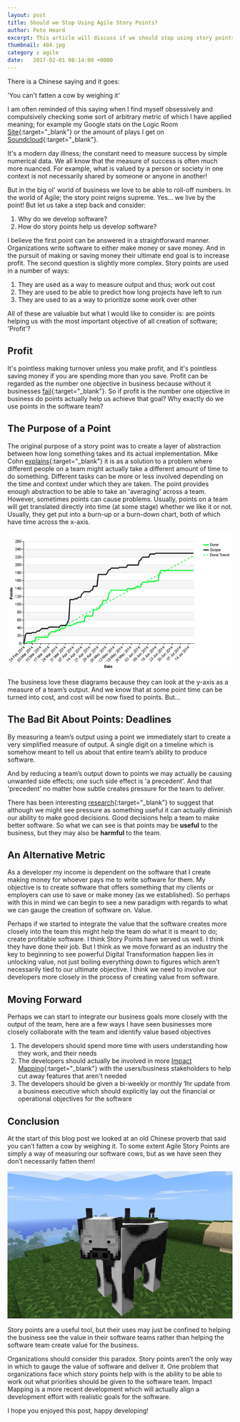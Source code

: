 ```yaml
---
layout: post
title: Should we Stop Using Agile Story Points?
author: Pete Heard
excerpt: This article will discuss if we should stop using story points in Agile Software development.
thumbnail: 404.jpg
category : agile
date:   2017-02-01 08:14:00 +0000
---
```


There is a Chinese saying and it goes:

'You can't fatten a cow by weighing it'

I am often reminded of this saying when I find myself obsessively and compulsively checking some sort of arbitrary metric of which I have applied meaning; for example my Google stats on the Logic Room [Site](https://www.logicroom.co/){:target="_blank"} or the amount of plays I get on [Soundcloud](https://soundcloud.com/deepscale){:target="_blank"}.

It's a modern day illness; the constant need to measure success by simple numerical data. We all know that the measure of success is often much more nuanced. For example, what is valued by a person or society in one context is not necessarily shared by someone or anyone in another!

But in the big ol' world of business we love to be able to roll-off numbers. In the world of Agile; the story point reigns supreme. Yes... we live by the point!
But let us take a step back and consider:

1.	Why do we develop software?
2.	How do story points help us develop software?

I believe the first point can be answered in a straightforward manner. Organizations write software to either make money or save money. And in the pursuit of making or saving money their ultimate end goal is to increase profit.
The second question is slightly more complex. Story points are used in a number of ways:

1.	They are used as a way to measure output and thus; work out cost
2.	They are used to be able to predict how long projects have left to run
3.	They are used to as a way to prioritize some work over other

All of these are valuable but what I would like to consider is: are points helping us with the most important objective of all creation of software; 'Profit'?

## Profit

It's pointless making turnover unless you make profit, and it's pointless saving money if you are spending more than you save. Profit can be regarded as the number one objective in business because without it businesses [fail](http://www.investopedia.com/terms/t/too-big-to-fail.asp){:target="_blank"}.
So if profit is the number one objective in business do points actually help us achieve that goal? Why exactly do we use points in the software team?

## The Purpose of a Point

The original purpose of a story point was to create a layer of abstraction between how long something takes and its actual implementation. Mike Cohn [explains](https://www.mountaingoatsoftware.com/blog/the-main-benefit-of-story-points){:target="_blank"} it is as a solution to a problem where different people on a team might actually take a different amount of time to do something. Different tasks can be more or less involved depending on the time and context under which they are taken. The point provides enough abstraction to be able to take an 'averaging' across a team.
However, sometimes points can cause problems. Usually, points on a team will get translated directly into time (at some stage) whether we like it or not. Usually, they get put into a burn-up or a burn-down chart, both of which have time across the x-axis. 

![A burn up chart](images/1_image.png "A burn up chart")

The business love these diagrams because they can look at the y-axis as a measure of a team’s output. And we know that at some point time can be turned into cost, and cost will be now fixed to points. But... 

## The Bad Bit About Points: Deadlines

By measuring a team’s output using a point we immediately start to create a very simplified measure of output. A single digit on a timeline which is somehow meant to tell us about that entire team’s ability to produce software.

And by reducing a team’s output down to points we may actually be causing unwanted side effects; one such side effect is 'a precedent'. And that 'precedent' no matter how subtle creates pressure for the team to deliver.

There has been interesting [research](https://www.sciencedaily.com/releases/2009/02/090210162035.htm){:target="_blank"} to suggest that although we might see pressure as something useful it can actually diminish our ability to make good decisions. Good decisions help a team to make better software. So what we can see is that points may be <strong>useful</strong> to the business, but they may also be <strong>harmful</strong> to the team.

## An Alternative Metric

As a developer my income is dependent on the software that I create making money for whoever pays me to write software for them. My objective is to create software that offers something that my clients or employers can use to save or make money (as we established). So perhaps with this in mind we can begin to see a new paradigm with regards to what we can gauge the creation of software on. Value.

Perhaps if we started to integrate the value that the software creates more closely into the team this might help the team do what it is meant to do; create profitable software.
I think Story Points have served us well. I think they have done their job. But I think as we move forward as an industry the key to beginning to see powerful Digital Transformation happen lies in unlocking value, not just boiling everything down to figures which aren't necessarily tied to our ultimate objective.
I think we need to involve our developers more closely in the process of creating value from software.

## Moving Forward

Perhaps we can start to integrate our business goals more closely with the output of the team, here are a few ways I have seen businesses more closely collaborate with the team and identify value based objectives

1. The developers should spend more time with users understanding how they work, and their needs
2. The developers should actually be involved in more [Impact Mapping](https://www.impactmapping.org/){:target="_blank"} with the users/business stakeholders to help cut away features that aren't needed
3. The developers should be given a bi-weekly or monthly 1hr update from a business executive which should explicitly lay out the financial or operational objectives for the software

## Conclusion


At the start of this blog post we looked at an old Chinese proverb that said you can’t fatten a cow by weighing it. To some extent Agile Story Points are simply a way of measuring our software cows, but as we have seen they don’t necessarily fatten them!

![A minecraft cow](images/2_image.png "A minecraft cow")



Story points are a useful tool, but their uses may just be confined to helping the business see the value in their software teams rather than helping the software team create value for the business. 

Organizations should consider this paradox. Story points aren’t the only way in which to gauge the value of software and deliver it. One problem that organizations face which story points help with is the ability to be able to work out what priorities should be given to the software team.  Impact Mapping is a more recent development which will actually align a development effort with realistic goals for the software.

I hope you enjoyed this post, happy developing!


